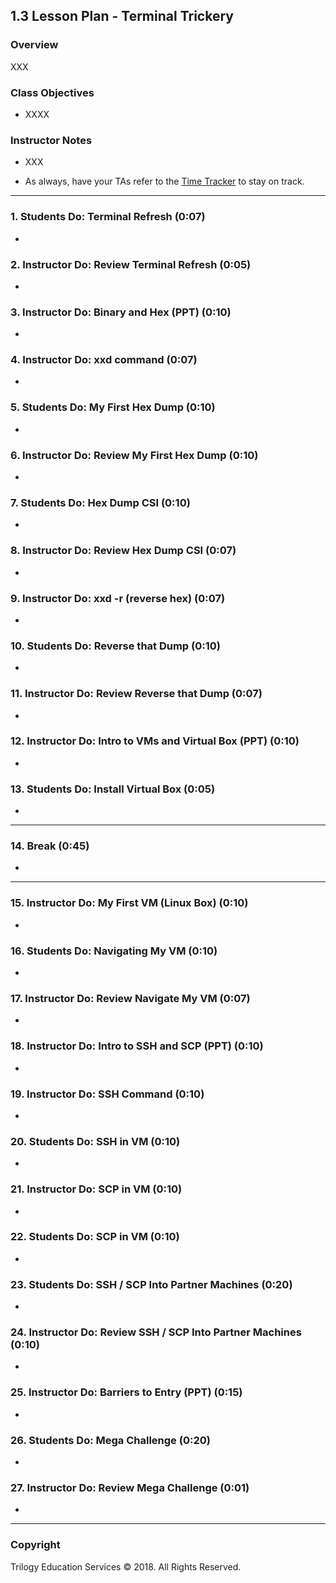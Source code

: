 ## 1.3 Lesson Plan - Terminal Trickery

### Overview

XXX

### Class Objectives

* XXXX

### Instructor Notes

* XXX

* As always, have your TAs refer to the [Time Tracker](TimeTracker.xlsx) to stay on track.

----

### 1. Students Do: Terminal Refresh (0:07)
*
### 2. Instructor Do: Review Terminal Refresh  (0:05)
*
### 3. Instructor Do: Binary and Hex (PPT) (0:10)
*
### 4. Instructor Do: xxd command  (0:07)
*
### 5. Students Do: My First Hex Dump  (0:10)
*
### 6. Instructor Do: Review My First Hex Dump (0:10)
*
### 7. Students Do: Hex Dump CSI (0:10)
*
### 8. Instructor Do: Review Hex Dump CSI  (0:07)
*
### 9. Instructor Do: xxd -r (reverse hex) (0:07)
*
### 10.  Students Do: Reverse that Dump  (0:10)
*
### 11.  Instructor Do: Review Reverse that Dump (0:07)
*
### 12.  Instructor Do: Intro to VMs and Virtual Box (PPT) (0:10)
*
### 13.  Students Do: Install Virtual Box  (0:05)
*

----

### 14.  Break (0:45)
*
----

### 15.  Instructor Do: My First VM (Linux Box)  (0:10)
*
### 16.  Students Do: Navigating My VM (0:10)
*
### 17.  Instructor Do: Review Navigate My VM  (0:07)
*
### 18.  Instructor Do: Intro to SSH and SCP (PPT) (0:10)
*
### 19.  Instructor Do: SSH Command  (0:10)
*
### 20.  Students Do: SSH in VM  (0:10)
*
### 21.  Instructor Do: SCP in VM  (0:10)
*
### 22.  Students Do: SCP in VM  (0:10)
*
### 23.  Students Do: SSH / SCP Into Partner Machines  (0:20)
*
### 24.  Instructor Do: Review SSH / SCP Into Partner Machines (0:10)
*
### 25.  Instructor Do: Barriers to Entry (PPT)  (0:15)
*
### 26.  Students Do: Mega Challenge   (0:20)
*
### 27.  Instructor Do: Review Mega Challenge  (0:01)
*

-------

### Copyright

Trilogy Education Services © 2018. All Rights Reserved.
